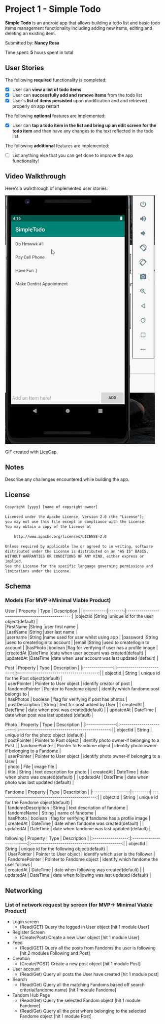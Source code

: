 # Project 1 - Simple Todo

**Simple Todo** is an android app that allows building a todo list and basic todo items management functionality including adding new items, editing and deleting an existing item.

Submitted by: **Nancy Rosa**

Time spent: **5** hours spent in total

## User Stories

The following **required** functionality is completed:

* [x] User can **view a list of todo items**
* [x] User can **successfully add and remove items** from the todo list
* [x] User's **list of items persisted** upon modification and and retrieved properly on app restart

The following **optional** features are implemented:

* [x] User can **tap a todo item in the list and bring up an edit screen for the todo item** and then have any changes to the text reflected in the todo list

The following **additional** features are implemented:

* [ ] List anything else that you can get done to improve the app functionality!

## Video Walkthrough

Here's a walkthrough of implemented user stories:

<img src='walkthrough.gif' title='Video Walkthrough' width='' alt='Video Walkthrough' />

GIF created with [LiceCap](http://www.cockos.com/licecap/).

## Notes

Describe any challenges encountered while building the app.

## License

    Copyright [yyyy] [name of copyright owner]

    Licensed under the Apache License, Version 2.0 (the "License");
    you may not use this file except in compliance with the License.
    You may obtain a copy of the License at

        http://www.apache.org/licenses/LICENSE-2.0

    Unless required by applicable law or agreed to in writing, software
    distributed under the License is distributed on an "AS IS" BASIS,
    WITHOUT WARRANTIES OR CONDITIONS OF ANY KIND, either express or implied.
    See the License for the specific language governing permissions and
    limitations under the License.





## Schema

### Models (For MVP->Minimal Viable Product)

User
|   Property  |  Type   |              Description                          |
|:-----------:|:-------:|:-------------------------------------------------:|
|objectId     |String   |unique id for the user object(default)   	    |  
|FirstName    |String   |user first name                     	            |  
|LastName     |String   |user last name                      	            |    
|username     |String   |name used for user whilst using app   	            |
|password     |String   |used to create/login to account              	    |
|email        |String   |used to create/login to account               	    |
|hasPhoto     |boolean  |flag for verifying if user has a profile image     |  
|createdAt    |DateTime |date when user account was created(default)        |
|updatedAt    |DateTime |date when user account was last updated (default)  |

Post
|   Property      |          Type             |            Description                    |
|:---------------:|:-------------------------:|:-----------------------------------------:|
| objectId        | String                    | unique id for the Post object(default)    |  
| userPointer     | Pointer to User object    | identify creator of post                  |  
| fandomePointer  | Pointer to Fandome object | identify which fandome post belongs to    |  
| hasPhotos       | boolean                   | flag for verifying if post has photos     |    
| postDescription | String                    | text for post added by User               |
| createdAt       | DateTime                  | date when post was created(default)       |
| updatedAt       | DateTime                  | date when post was last updated (default) |

Photo
|   Property      |       Type                |            Description                    	   |
|:---------------:|:-------------------------:|:----------------------------------------------:|
| objectId        | String                    | unique id for the photo object   (default)     |  
| postPointer     | Pointer to Post object    | identify photo owner-if belonging to a Post    |
| fandomePointer  | Pointer to Fandome object | identify photo owner-if belonging to a Fandome |  
| userPointer     | Pointer to User object    | identify photo owner-if belonging to a User    |    
| photo           | File                      | image file                                	   |    
| title           | String                    | text description for photo                	   |
| createdAt       | DateTime                  | date when photo was created(default)       	   |
| updatedAt       | DateTime                  | date when photo was last updated (default) 	   |

Fandome
|   Property         |  Type    |          Description               			    |
|:------------------:|:--------:|:-------------------------------------------------:|
| objectId           | String   | unique id for the Fandome object(default)  		|  
| fandomeDescription | String   | text description of fandome                    	|  
| fandomeName        | String   | name of fandome                   				|    
| hasPhoto           | boolean  | flag for verifying if fandome has a profile image |  
| createdAt          | DateTime | date when fandome was created(default)            |
| updatedAt          | DateTime | date when fandome was last updated (default) 	    |

following
|      Property      |  Type                     |               Description              		  |
|:------------------:|:-------------------------:|:----------------------------------------------:|
| objectId           | String                    | unique id for the following object(default)    |  
| UserPointer        | Pointer to User object    | identify which user is the follower            |  
| FandomePointer     | Pointer to Fandome object | identify which fandome the user follows        |    
| createdAt          | DateTime                  | date when following was created(default)       |
| updatedAt          | DateTime                  | date when following was last updated (default) |


## Networking
### List of network request by screen (for MVP-> Minimal Viable Product)

* Login screen
    * (Read/GET) Query the logged in User object [hit 1 module User]
* Register Screen
    * (Create/Post) Create a new User object [hit 1 module User]
* Feed
    * (Read/GET) Query all the posts from Fandoms the user is following [hit 2 modules Following and Post]
* Creation
    * (Create/POST) Create a new post object [hit 1 module Post]
* User account
	* (Read/Get) Query all posts the User have created [hit 1 module post]
* Search
    * (Read/Get) Query all the matching Fandoms based off search criteria(fandome name) [hit 1 module Fandome]
* Fandom Hub Page
    * (Read/Get) Query the selected Fandom object [hit 1 module Fandome]
    * (Read/Get) Query all the post where belonging to the selected Fandome object [hit 1 module Post]


